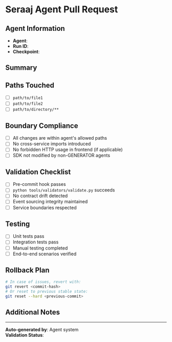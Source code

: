 # Seraaj Agent Pull Request

## Agent Information
- **Agent**: <!-- e.g. FRONTEND_COMPOSER, GENERATOR, CONTRACT_ARCHITECT -->
- **Run ID**: <!-- Agent execution run identifier -->
- **Checkpoint**: <!-- Path to .agents/checkpoints/*.done file -->

## Summary
<!-- Brief description of changes made -->

## Paths Touched
<!-- List all files/directories modified by this agent -->
- [ ] `path/to/file1`
- [ ] `path/to/file2`
- [ ] `path/to/directory/**`

## Boundary Compliance
- [ ] All changes are within agent's allowed paths
- [ ] No cross-service imports introduced
- [ ] No forbidden HTTP usage in frontend (if applicable)
- [ ] SDK not modified by non-GENERATOR agents

## Validation Checklist
- [ ] Pre-commit hook passes
- [ ] `python tools/validators/validate.py` succeeds
- [ ] No contract drift detected
- [ ] Event sourcing integrity maintained
- [ ] Service boundaries respected

## Testing
<!-- How were these changes tested? -->
- [ ] Unit tests pass
- [ ] Integration tests pass
- [ ] Manual testing completed
- [ ] End-to-end scenarios verified

## Rollback Plan
```bash
# In case of issues, revert with:
git revert <commit-hash>
# Or reset to previous stable state:
git reset --hard <previous-commit>
```

## Additional Notes
<!-- Any important context, dependencies, or follow-up work -->

---

**Auto-generated by**: Agent system  
**Validation Status**: <!-- ✅ Passed / ❌ Failed / ⏳ Pending -->